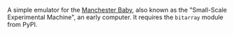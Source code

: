 A simple emulator for the [Manchester Baby](https://en.wikipedia.org/wiki/Manchester_Baby), also known as the "Small-Scale Experimental Machine", an early computer. It requires the `bitarray` module from PyPI.
